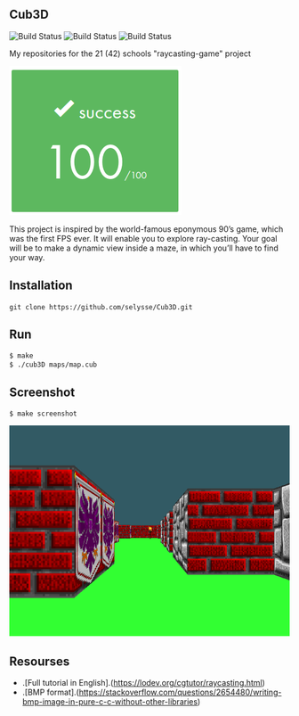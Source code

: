## Cub3D

![Build Status](https://img.shields.io/github/license/selysse/Cub3D?style=plastic)
![Build Status](https://img.shields.io/github/languages/code-size/selysse/Cub3D?style=plastic)
![Build Status](https://img.shields.io/github/last-commit/selysse/Cub3D?style=plastic)

My repositories for the 21 (42) schools "raycasting-game" project

![GitHub Logo](/png/result.png)

This project is inspired by the world-famous eponymous 90’s game, which was the first FPS ever. It will enable you to explore ray-casting. Your goal will be to make a dynamic view inside a maze, in which you’ll have to find your way.

## Installation
```
git clone https://github.com/selysse/Cub3D.git
```

## Run
```
$ make
$ ./cub3D maps/map.cub
```

## Screenshot
```
$ make screenshot
```

![GitHub Logo](/png/cub.png)

## Resourses

* .[Full tutorial in English].(https://lodev.org/cgtutor/raycasting.html)
* .[BMP format].(https://stackoverflow.com/questions/2654480/writing-bmp-image-in-pure-c-c-without-other-libraries)

